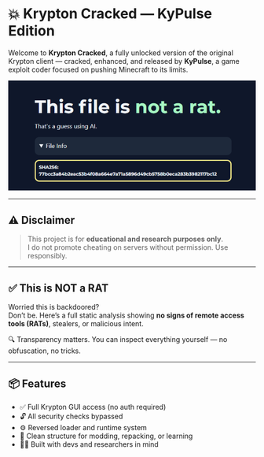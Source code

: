 # 💥 Krypton Cracked — KyPulse Edition

Welcome to **Krypton Cracked**, a fully unlocked version of the original Krypton client — cracked, enhanced, and released by **KyPulse**, a game exploit coder focused on pushing Minecraft to its limits.

![Not a RAT](isthisaratanalysis.png)

---

## ⚠️ Disclaimer

> This project is for **educational and research purposes only**.  
> I do not promote cheating on servers without permission. Use responsibly.

---

## ✅ This is NOT a RAT

Worried this is backdoored?  
Don’t be. Here’s a full static analysis showing **no signs of remote access tools (RATs)**, stealers, or malicious intent.

🔍 Transparency matters. You can inspect everything yourself — no obfuscation, no tricks.

---

## 📦 Features

- ✅ Full Krypton GUI access (no auth required)
- 🔓 All security checks bypassed
- ⚙️ Reversed loader and runtime system
- 🧩 Clean structure for modding, repacking, or learning
- 👨‍💻 Built with devs and researchers in mind
